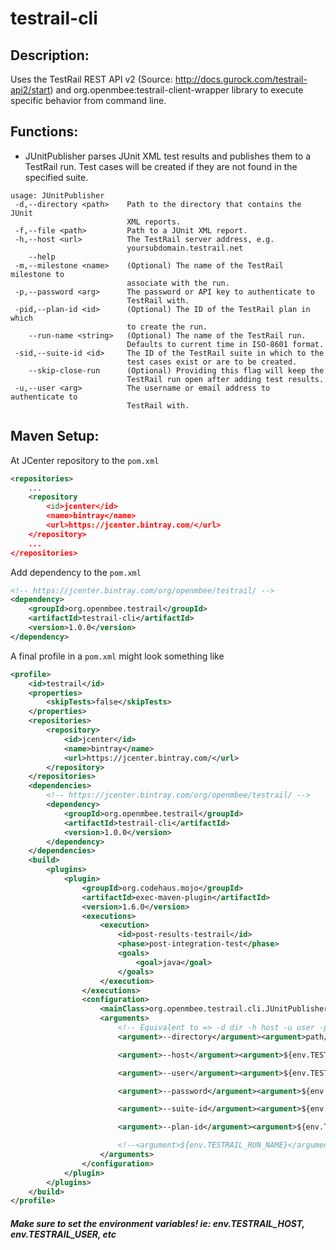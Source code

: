 # testrail-cli

## Description:
Uses the TestRail REST API v2 (Source: http://docs.gurock.com/testrail-api2/start) and org.openmbee:testrail-client-wrapper library to execute specific behavior from command line.

## Functions:
* JUnitPublisher parses JUnit XML test results and publishes them to a TestRail run. Test cases will be created if they are not found in the specified suite.
```
usage: JUnitPublisher
 -d,--directory <path>    Path to the directory that contains the JUnit
                          XML reports.
 -f,--file <path>         Path to a JUnit XML report.
 -h,--host <url>          The TestRail server address, e.g.
                          yoursubdomain.testrail.net
    --help
 -m,--milestone <name>    (Optional) The name of the TestRail milestone to
                          associate with the run.
 -p,--password <arg>      The password or API key to authenticate to
                          TestRail with.
 -pid,--plan-id <id>      (Optional) The ID of the TestRail plan in which
                          to create the run.
    --run-name <string>   (Optional) The name of the TestRail run.
                          Defaults to current time in ISO-8601 format.
 -sid,--suite-id <id>     The ID of the TestRail suite in which to the
                          test cases exist or are to be created.
    --skip-close-run      (Optional) Providing this flag will keep the
                          TestRail run open after adding test results.
 -u,--user <arg>          The username or email address to authenticate to
                          TestRail with.
```

## Maven Setup:
At JCenter repository to the `pom.xml`
```xml
<repositories>
    ...
    <repository
        <id>jcenter</id>
        <name>bintray</name>
        <url>https://jcenter.bintray.com/</url>
    </repository>
    ...
</repositories>
```

Add dependency to the `pom.xml`

```xml
<!-- https://jcenter.bintray.com/org/openmbee/testrail/ -->
<dependency>
    <groupId>org.openmbee.testrail</groupId>
    <artifactId>testrail-cli</artifactId>
    <version>1.0.0</version>
</dependency>
```

A final profile in a `pom.xml` might look something like
```xml
<profile>
    <id>testrail</id>
    <properties>
        <skipTests>false</skipTests>
    </properties>
    <repositories>
        <repository>
            <id>jcenter</id>
            <name>bintray</name>
            <url>https://jcenter.bintray.com/</url>
        </repository>
    </repositories>
    <dependencies>
        <!-- https://jcenter.bintray.com/org/openmbee/testrail/ -->
        <dependency>
            <groupId>org.openmbee.testrail</groupId>
            <artifactId>testrail-cli</artifactId>
            <version>1.0.0</version>
        </dependency>
    </dependencies>
    <build>
        <plugins>
            <plugin>
                <groupId>org.codehaus.mojo</groupId>
                <artifactId>exec-maven-plugin</artifactId>
                <version>1.6.0</version>
                <executions>
                    <execution>
                        <id>post-results-testrail</id>
                        <phase>post-integration-test</phase>
                        <goals>
                            <goal>java</goal>
                        </goals>
                    </execution>
                </executions>
                <configuration>
                    <mainClass>org.openmbee.testrail.cli.JUnitPublisher</mainClass>
                    <arguments>
                        <!-- Equivalent to => -d dir -h host -u user -p pass -sid suite-id -pid plan-id -->
                        <argument>--directory</argument><argument>path/to/junit/output</argument>

                        <argument>--host</argument><argument>${env.TESTRAIL_HOST}</argument>

                        <argument>--user</argument><argument>${env.TESTRAIL_USER}</argument>

                        <argument>--password</argument><argument>${env.TESTRAIL_PASS}</argument>

                        <argument>--suite-id</argument><argument>${env.TESTRAIL_SUITE_ID}</argument>

                        <argument>--plan-id</argument><argument>${env.TESTRAIL_PLAN_ID}</argument>

                        <!--<argument>${env.TESTRAIL_RUN_NAME}</argument>-->
                    </arguments>
                </configuration>
            </plugin>
        </plugins>
    </build>
</profile>
```
##### Make sure to set the environment variables! ie: env.TESTRAIL_HOST, env.TESTRAIL_USER, etc
